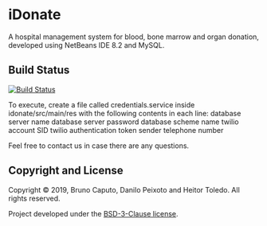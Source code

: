 # iDonate
A hospital management system for blood, bone marrow and organ donation, developed using NetBeans IDE 8.2 and MySQL.

Build Status
------------
[![Build Status](https://travis-ci.org/danilopeixoto/idonate.svg?branch=master)](https://travis-ci.org/danilopeixoto/idonate)

To execute, create a file called credentials.service inside idonate/src/main/res with the following contents in each line:
database server name
database server password
database scheme name
twilio account SID
twilio authentication token
sender telephone number

Feel free to contact us in case there are any questions.

Copyright and License
---------------------
Copyright &copy; 2019, Bruno Caputo, Danilo Peixoto and Heitor Toledo. All rights reserved.

Project developed under the [BSD-3-Clause license](LICENSE).
